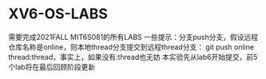 # XV6-OS-LABS
需要完成2021FALL MIT6S081的所有LABS
一些提示：分支push分支，假设远程仓库名称是online，则本地thread分支提交到远程thread分支： git push online thread:thread，事实上，如果没有:thread也无妨
本实验先从lab6开始提交，前5个lab将在最后回顾阶段更新
